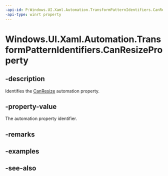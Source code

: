 ```yaml
---
-api-id: P:Windows.UI.Xaml.Automation.TransformPatternIdentifiers.CanResizeProperty
-api-type: winrt property
---
```


<!-- Property syntax
public Windows.UI.Xaml.Automation.AutomationProperty CanResizeProperty { get; }
-->

# Windows.UI.Xaml.Automation.TransformPatternIdentifiers.CanResizeProperty

## -description
Identifies the [CanResize](../windows.ui.xaml.automation.provider/itransformprovider_canresize.md) automation property.



## -property-value
The automation property identifier.

## -remarks

## -examples

## -see-also
